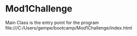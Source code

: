 # Mod1Challenge
Main Class is the entry point for the program
file:///C:/Users/gempe/bootcamp/Mod1Challenge/index.html
